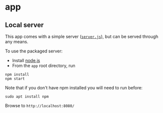 # app

Local server
------------

This app comes with a simple server ([`server.js`](./server.js)), but can be served through any means.

To use the packaged server:

* Install [node.js](http://nodejs.org/)
* From the `app` root directory, run
```
npm install
npm start
```

Note that if you don't have npm installed you will need to run before:
```
sudo apt install npm
```

Browse to `http://localhost:8080/`
